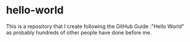 # hello-world
This is a repository that I create following the GitHub Guide :"Hello World" as probably hundreds of other people have done before me.
